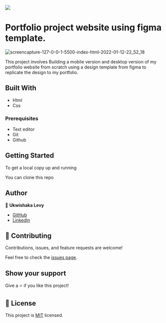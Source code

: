 ![](https://img.shields.io/badge/Microverse-blueviolet)

# Portfolio project website using figma template.

![screencapture-127-0-0-1-5500-index-html-2022-01-12-22_52_18](https://user-images.githubusercontent.com/87197412/149220590-d1b7d6b1-bc0b-4b1c-b030-7a07eccb34f6.png)

This project involves Building a mobile version and desktop version of my portfolio website from scratch using a design template from figma to replicate the design to my portfolio.

## Built With

- Html
- Css

### Prerequisites

- Text editor
- Git
- Github

## Getting Started

To get a local copy up and running

  You can clone this repo

## Author

👤 **Ukwishaka Levy**

- [GitHub](https://github.com/levy002)
- [LinkedIn](https://www.linkedin.com/in/levy-ukwishaka-405391223)

## 🤝 Contributing

Contributions, issues, and feature requests are welcome!

Feel free to check the [issues page](.../).

## Show your support

Give a ⭐️ if you like this project!

## 📝 License

This project is [MIT](./MIT.md) licensed.
